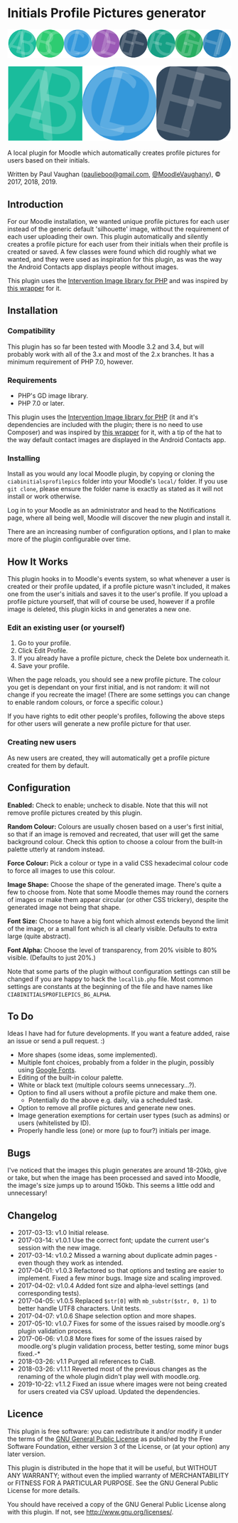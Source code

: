 # Initials Profile Pictures generator

![Example #1](./examples/ciabinitialsprofilepics_example.png)

![Example #2](./examples/ciabinitialsprofilepics_example2.png)

A local plugin for Moodle which automatically creates profile pictures for users based on their initials.

Written by Paul Vaughan (<paulieboo@gmail.com>, [@MoodleVaughany](http://twitter.com/moodlevaughany)), &copy; 2017, 2018, 2019.


## Introduction

For our Moodle installation, we wanted unique profile pictures for each user instead of the generic default 'silhouette' image, without the requirement of each user uploading their own. This plugin automatically and silently creates a profile picture for each user from their initials when their profile is created or saved. A few classes were found which did roughly what we wanted, and they were used as inspiration for this plugin, as was the way the Android Contacts app displays people without images.

This plugin uses the [Intervention Image library for PHP](http://image.intervention.io/) and was inspired by [this wrapper](https://github.com/yohang88/letter-avatar) for it.


## Installation

### Compatibility

This plugin has so far been tested with Moodle 3.2 and 3.4, but will probably work with all of the 3.x and most of the 2.x branches. It has a minimum requirement of PHP 7.0, however.

### Requirements

* PHP's GD image library.
* PHP 7.0 or later.

This plugin uses the [Intervention Image library for PHP](http://image.intervention.io/) (it and it's dependencies are included with the plugin; there is no need to use Composer) and was inspired by [this wrapper](https://github.com/yohang88/letter-avatar) for it, with a tip of the hat to the way default contact images are displayed in the Android Contacts app.


### Installing

Install as you would any local Moodle plugin, by copying or cloning the `ciabinitialsprofilepics` folder into your Moodle's `local/` folder. If you use `git clone`, please ensure the folder name is exactly as stated as it will not install or work otherwise.

Log in to your Moodle as an administrator and head to the Notifications page, where all being well, Moodle will discover the new plugin and install it.

There are an increasing number of configuration options, and I plan to make more of the plugin configurable over time.


## How It Works

This plugin hooks in to Moodle's events system, so what whenever a user is created or their profile updated, if a profile picture wasn't included, it makes one from the user's initials and saves it to the user's profile. If you upload a profile picture yourself, that will of course be used, however if a profile image is deleted, this plugin kicks in and generates a new one.


### Edit an existing user (or yourself)

1. Go to your profile.
2. Click Edit Profile.
3. If you already have a profile picture, check the Delete box underneath it.
4. Save your profile.

When the page reloads, you should see a new profile picture. The colour you get is dependant on your first initial, and is not random: it will not change if you recreate the image! (There are some settings you can change to enable random colours, or force a specific colour.)

If you have rights to edit other people's profiles, following the above steps for other users will generate a new profile picture for that user.


### Creating new users

As new users are created, they will automatically get a profile picture created for them by default.


## Configuration

**Enabled:** Check to enable; uncheck to disable. Note that this will not remove profile pictures created by this plugin.

**Random Colour:** Colours are usually chosen based on a user's first initial, so that if an image is removed and recreated, that user will get the same background colour. Check this option to choose a colour from the built-in palette utterly at random instead.

**Force Colour:** Pick a colour or type in a valid CSS hexadecimal colour code to force all images to use this colour.

**Image Shape:** Choose the shape of the generated image.  There's quite a few to choose from.  Note that some Moodle themes may round the corners of images or make them appear circular (or other CSS trickery), despite the generated image not being that shape.

**Font Size:** Choose to have a big font which almost extends beyond the limit of the image, or a small font which is all clearly visible. Defaults to extra large (quite abstract).

**Font Alpha:** Choose the level of transparency, from 20% visible to 80% visible. (Defaults to just 20%.)

Note that some parts of the plugin without configuration settings can still be changed if you are happy to hack the `locallib.php` file.  Most common settings are constants at the beginning of the file and have names like `CIABINITIALSPROFILEPICS_BG_ALPHA`.


## To Do

Ideas I have had for future developments. If you want a feature added, raise an issue or send a pull request. :)

* More shapes (some ideas, some implemented).
* Multiple font choices, probably from a folder in the plugin, possibly using [Google Fonts](https://github.com/google/fonts).
* Editing of the built-in colour palette.
* White or black text (multiple colours seems unnecessary...?).
* Option to find all users without a profile picture and make them one.
  * Potentially do the above e.g. daily, via a scheduled task.
* Option to remove all profile pictures and generate new ones.
* Image generation exemptions for certain user types (such as admins) or users (whitelisted by ID).
* Properly handle less (one) or more (up to four?) initials per image.


## Bugs

I've noticed that the images this plugin generates are around 18-20kb, give or take, but when the image has been processed and saved into Moodle, the image's size jumps up to around 150kb. This seems a little odd and unnecessary!


## Changelog

* 2017-03-13:     v1.0        Initial release.
* 2017-03-14:     v1.0.1      Use the correct font; update the current user's session with the new image.
* 2017-03-14:     v1.0.2      Missed a warning about duplicate admin pages - even though they work as intended.
* 2017-04-01:     v1.0.3      Refactored so that options and testing are easier to implement. Fixed a few minor bugs. Image size and scaling improved.
* 2017-04-02:     v1.0.4      Added font size and alpha-level settings (and corresponding tests).
* 2017-04-05:     v1.0.5      Replaced `$str[0]` with `mb_substr($str, 0, 1)` to better handle UTF8 characters. Unit tests.
* 2017-04-07:     v1.0.6      Shape selection option and more shapes.
* 2017-05-10:     v1.0.7      Fixes for some of the issues raised by moodle.org's plugin validation process.
* 2017-06-06:     v1.0.8      More fixes for some of the issues raised by moodle.org's plugin validation process, better testing, some minor bugs fixed.-*
* 2018-03-26:     v1.1        Purged all references to CiaB.
* 2018-03-26:     v1.1.1      Reverted most of the previous changes as the renaming of the whole plugin didn't play well with moodle.org.
* 2019-10-22:     v1.1.2      Fixed an issue where images were not being created for users created via CSV upload.  Updated the dependencies.


## Licence

This plugin is free software: you can redistribute it and/or modify it under the terms of the [GNU General Public License](https://www.gnu.org/licenses/gpl.txt) as published by the Free Software Foundation, either version 3 of the License, or (at your option) any later version.

This plugin is distributed in the hope that it will be useful, but WITHOUT ANY WARRANTY; without even the implied warranty of MERCHANTABILITY or FITNESS FOR A PARTICULAR PURPOSE. See the GNU General Public License for more details.

You should have received a copy of the GNU General Public License along with this plugin. If not, see <http://www.gnu.org/licenses/>.
